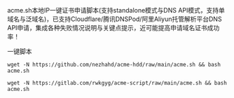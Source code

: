 acme.sh本地IP一键证书申请脚本(支持standalone模式与DNS API模式，支持单域名与泛域名)，已支持Cloudflare/腾讯DNSPod/阿里Aliyun托管解析平台DNS API申请，集成各种失败情况说明与关键点提示，近可能提高申请域名证书成功率！


一键脚本
```
wget -N https://github.com/nezhahd/acme-hdd/raw/main/acme.sh && bash acme.sh
```

```
wget -N https://gitlab.com/rwkgyg/acme-script/raw/main/acme.sh && bash acme.sh
```





